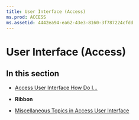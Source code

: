 ```yaml
---
title: User Interface (Access)
ms.prod: ACCESS
ms.assetid: 4442ea94-ea62-43e3-8160-3f787224cfdd
---
```



# User Interface (Access)

## In this section


- [Access User Interface How Do I...](access-user-interface-how-do-i--.md)
    
-  **Ribbon**
    
- [Miscellaneous Topics in Access User Interface](miscellaneous-topics-in-access-user-interface.md)
    

